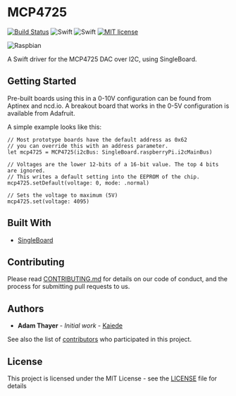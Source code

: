 # MCP4725

[![Build Status](https://travis-ci.org/Kaiede/MCP4725.svg?branch=master)](https://travis-ci.org/Kaiede/MCP4725)
![Swift](https://img.shields.io/badge/Swift-3.1.1-green.svg)
![Swift](https://img.shields.io/badge/Swift-4.1.2-orange.svg)
[![MIT license](http://img.shields.io/badge/license-MIT-brightgreen.svg)](http://opensource.org/licenses/MIT)

![Raspbian](https://img.shields.io/badge/OS-Raspbian%20Stretch-green.svg)

A Swift driver for the MCP4725 DAC over I2C, using SingleBoard.

## Getting Started

Pre-built boards using this in a 0-10V configuration can be found from Aptinex and ncd.io.
A breakout board that works in the 0-5V configuration is available from Adafruit.

A simple example looks like this:

```
// Most prototype boards have the default address as 0x62
// you can override this with an address parameter.
let mcp4725 = MCP4725(i2cBus: SingleBoard.raspberryPi.i2cMainBus)

// Voltages are the lower 12-bits of a 16-bit value. The top 4 bits are ignored.
// This writes a default setting into the EEPROM of the chip.
mcp4725.setDefault(voltage: 0, mode: .normal)

// Sets the voltage to maximum (5V)
mcp4725.set(voltage: 4095)
```

## Built With

* [SingleBoard](https://github.com/Kaiede/SingleBoard)

## Contributing

Please read [CONTRIBUTING.md](CONTRIBUTING.md) for details on our code of conduct, and the process for submitting pull requests to us.

## Authors

* **Adam Thayer** - *Initial work* - [Kaiede](https://github.com/Kaiede)

See also the list of [contributors](https://github.com/Kaiede/RPiLight/contributors) who participated in this project.

## License

This project is licensed under the MIT License - see the [LICENSE](LICENSE) file for details
